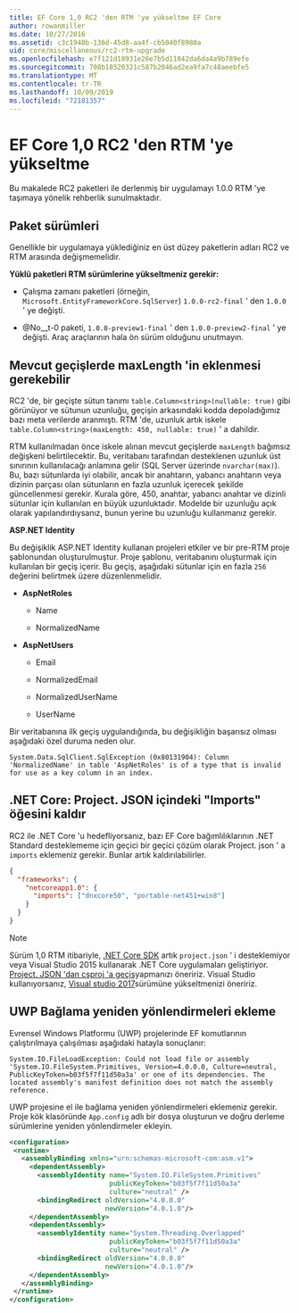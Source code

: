 ```yaml
---
title: EF Core 1,0 RC2 'den RTM 'ye yükseltme EF Core
author: rowanmiller
ms.date: 10/27/2016
ms.assetid: c3c1940b-136d-45d8-aa4f-cb5040f8980a
uid: core/miscellaneous/rc2-rtm-upgrade
ms.openlocfilehash: e7f121d18931e26e7b5d11842da6da4a9b789efe
ms.sourcegitcommit: 708b18520321c587b2046ad2ea9fa7c48aeebfe5
ms.translationtype: MT
ms.contentlocale: tr-TR
ms.lasthandoff: 10/09/2019
ms.locfileid: "72181357"
---
```

# <a name="upgrading-from-ef-core-10-rc2-to-rtm"></a>EF Core 1,0 RC2 'den RTM 'ye yükseltme

Bu makalede RC2 paketleri ile derlenmiş bir uygulamayı 1.0.0 RTM 'ye taşımaya yönelik rehberlik sunulmaktadır.

## <a name="package-versions"></a>Paket sürümleri

Genellikle bir uygulamaya yüklediğiniz en üst düzey paketlerin adları RC2 ve RTM arasında değişmemelidir.

**Yüklü paketleri RTM sürümlerine yükseltmeniz gerekir:**

* Çalışma zamanı paketleri (örneğin, `Microsoft.EntityFrameworkCore.SqlServer`) `1.0.0-rc2-final` ' den `1.0.0` ' ye değişti.

* @No__t-0 paketi, `1.0.0-preview1-final` ' den `1.0.0-preview2-final` ' ye değişti. Araç araçlarının hala ön sürüm olduğunu unutmayın.

## <a name="existing-migrations-may-need-maxlength-added"></a>Mevcut geçişlerde maxLength 'in eklenmesi gerekebilir

RC2 'de, bir geçişte sütun tanımı `table.Column<string>(nullable: true)` gibi görünüyor ve sütunun uzunluğu, geçişin arkasındaki kodda depoladığımız bazı meta verilerde aranmıştı. RTM 'de, uzunluk artık iskele `table.Column<string>(maxLength: 450, nullable: true)` ' a dahildir.

RTM kullanılmadan önce iskele alınan mevcut geçişlerde `maxLength` bağımsız değişkeni belirtilecektir. Bu, veritabanı tarafından desteklenen uzunluk üst sınırının kullanılacağı anlamına gelir (SQL Server üzerinde `nvarchar(max)`). Bu, bazı sütunlarda iyi olabilir, ancak bir anahtarın, yabancı anahtarın veya dizinin parçası olan sütunların en fazla uzunluk içerecek şekilde güncellenmesi gerekir. Kurala göre, 450, anahtar, yabancı anahtar ve dizinli sütunlar için kullanılan en büyük uzunluktadır. Modelde bir uzunluğu açık olarak yapılandırdıysanız, bunun yerine bu uzunluğu kullanmanız gerekir.

**ASP.NET Identity**

Bu değişiklik ASP.NET Identity kullanan projeleri etkiler ve bir pre-RTM proje şablonundan oluşturulmuştur. Proje şablonu, veritabanını oluşturmak için kullanılan bir geçiş içerir. Bu geçiş, aşağıdaki sütunlar için en fazla `256` değerini belirtmek üzere düzenlenmelidir.

*  **AspNetRoles**

    * Name

    * NormalizedName

*  **AspNetUsers**

   * Email

   * NormalizedEmail

   * NormalizedUserName

   * UserName

Bir veritabanına ilk geçiş uygulandığında, bu değişikliğin başarısız olması aşağıdaki özel duruma neden olur.

```console
System.Data.SqlClient.SqlException (0x80131904): Column 'NormalizedName' in table 'AspNetRoles' is of a type that is invalid for use as a key column in an index.
```

## <a name="net-core-remove-imports-in-projectjson"></a>.NET Core: Project. JSON içindeki "Imports" öğesini kaldır

RC2 ile .NET Core 'u hedefliyorsanız, bazı EF Core bağımlılıklarının .NET Standard desteklememe için geçici bir geçici çözüm olarak Project. json ' a `imports` eklemeniz gerekir. Bunlar artık kaldırılabilirler.

``` json
{
  "frameworks": {
    "netcoreapp1.0": {
      "imports": ["dnxcore50", "portable-net451+win8"]
    }
  }
}
```

> [!NOTE]  
> Sürüm 1,0 RTM itibariyle, [.NET Core SDK](https://www.microsoft.com/net/download/core) artık `project.json` ' i desteklemiyor veya Visual Studio 2015 kullanarak .NET Core uygulamaları geliştiriyor. [Project. JSON 'dan csproj 'a geçiş](https://docs.microsoft.com/dotnet/articles/core/migration/)yapmanızı öneririz. Visual Studio kullanıyorsanız, [Visual studio 2017](https://www.visualstudio.com/downloads/)sürümüne yükseltmenizi öneririz.

## <a name="uwp-add-binding-redirects"></a>UWP Bağlama yeniden yönlendirmeleri ekleme

Evrensel Windows Platformu (UWP) projelerinde EF komutlarının çalıştırılmaya çalışılması aşağıdaki hatayla sonuçlanır:

```console
System.IO.FileLoadException: Could not load file or assembly 'System.IO.FileSystem.Primitives, Version=4.0.0.0, Culture=neutral, PublicKeyToken=b03f5f7f11d50a3a' or one of its dependencies. The located assembly's manifest definition does not match the assembly reference.
```

UWP projesine el ile bağlama yeniden yönlendirmeleri eklemeniz gerekir. Proje kök klasöründe `App.config` adlı bir dosya oluşturun ve doğru derleme sürümlerine yeniden yönlendirmeler ekleyin.

```xml
<configuration>
 <runtime>
   <assemblyBinding xmlns="urn:schemas-microsoft-com:asm.v1">
     <dependentAssembly>
       <assemblyIdentity name="System.IO.FileSystem.Primitives"
                         publicKeyToken="b03f5f7f11d50a3a"
                         culture="neutral" />
       <bindingRedirect oldVersion="4.0.0.0"
                        newVersion="4.0.1.0"/>
     </dependentAssembly>
     <dependentAssembly>
       <assemblyIdentity name="System.Threading.Overlapped"
                         publicKeyToken="b03f5f7f11d50a3a"
                         culture="neutral" />
       <bindingRedirect oldVersion="4.0.0.0"
                        newVersion="4.0.1.0"/>
     </dependentAssembly>
   </assemblyBinding>
 </runtime>
</configuration>
```
